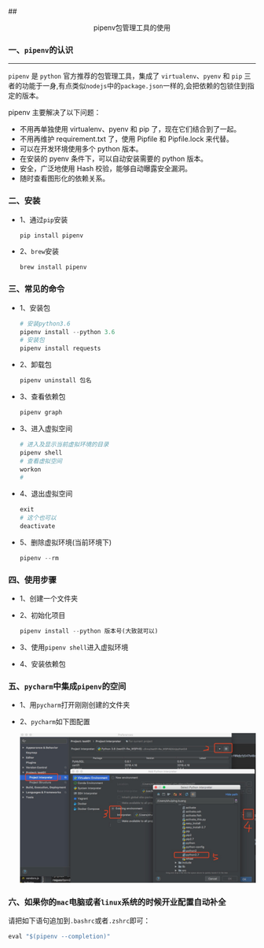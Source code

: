 ##<center>pipenv包管理工具的使用</center>

### 一、`pipenv`的认识
---

`pipenv` 是 `python` 官方推荐的包管理工具，集成了 `virtualenv`、`pyenv` 和 `pip` 三者的功能于一身,有点类似`nodejs`中的`package.json`一样的,会把依赖的包锁住到指定的版本。


pipenv 主要解决了以下问题：

* 不用再单独使用 virtualenv、pyenv 和 pip 了，现在它们结合到了一起。
* 不用再维护 requirement.txt 了，使用 Pipfile 和 Pipfile.lock 来代替。
* 可以在开发环境使用多个 python 版本。
* 在安装的 pyenv 条件下，可以自动安装需要的 python 版本。
* 安全，广泛地使用 Hash 校验，能够自动曝露安全漏洞。
* 随时查看图形化的依赖关系。


### 二、安装

* 1、通过`pip`安装

  ```py
  pip install pipenv
  ```

* 2、`brew`安装

  ```py
  brew install pipenv
  ```

### 三、常见的命令

* 1、安装包

  ```py
  # 安装python3.6
  pipenv install --python 3.6  
  # 安装包
  pipenv install requests
  ```

* 2、卸载包

  ```py
  pipenv uninstall 包名
  ```

* 3、查看依赖包

  ```py
  pipenv graph
  ```

* 3、进入虚拟空间

  ```py
  # 进入及显示当前虚拟环境的目录
  pipenv shell 
  # 查看虚拟空间
  workon
  # 
  ```

* 4、退出虚拟空间

  ```py
  exit
  # 这个也可以
  deactivate
  ```

* 5、删除虚拟环境(当前环境下)

  ```py
  pipenv --rm
  ```

### 四、使用步骤

* 1、创建一个文件夹
* 2、初始化项目

  ```py
  pipenv install --python 版本号(大致就可以)
  ```
* 3、使用`pipenv shell`进入虚拟环境
* 4、安装依赖包

### 五、`pycharm`中集成`pipenv`的空间

* 1、用`pycharm`打开刚刚创建的文件夹
* 2、`pycharm`如下图配置

  ![图片](./source/images/pipenv配置.png)


### 六、如果你的`mac`电脑或者`linux`系统的时候开业配置自动补全

请把如下语句追加到`.bashrc`或者`.zshrc`即可：

```js
eval "$(pipenv --completion)"
```




